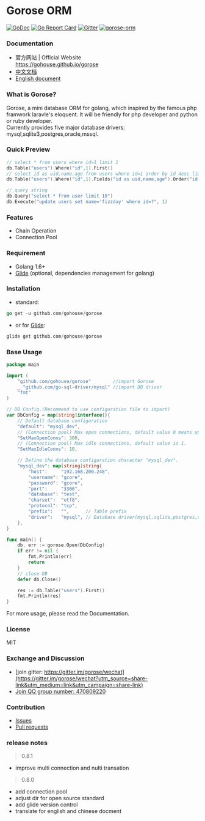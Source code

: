 # Gorose ORM

[![GoDoc](https://godoc.org/github.com/gohouse/gorose?status.svg)](https://godoc.org/github.com/gohouse/gorose)
[![Go Report Card](https://goreportcard.com/badge/github.com/gohouse/gorose)](https://goreportcard.com/report/github.com/gohouse/gorose)
[![Gitter](https://badges.gitter.im/gohouse/gorose.svg)](https://gitter.im/gorose/wechat)
<a target="_blank" href="https://jq.qq.com/?_wv=1027&k=5JJOG9E">
<img border="0" src="http://pub.idqqimg.com/wpa/images/group.png" alt="gorose-orm" title="gorose-orm"></a>

### Documentation

- 官方网站 | Official Website  
<https://gohouse.github.io/gorose>
- [中文文档](https://gohouse.github.io/gorose/dist/zh-cn)
- [English document](https://gohouse.github.io/gorose/dist/en)

### What is Gorose?

Gorose, a mini database ORM for golang, which inspired by the famous php framwork laravle's eloquent. It will be friendly for php developer and python or ruby developer.  
Currently provides five major database drivers: mysql,sqlite3,postgres,oracle,mssql.

### Quick Preview

```go
// select * from users where id=1 limit 1
db.Table("users").Where("id",1).First()
// select id as uid,name,age from users where id=1 order by id desc limit 10
db.Table("users").Where("id",1).Fields("id as uid,name,age").Order("id desc").Limit(10).Get()

// query string
db.Query("select * from user limit 10")
db.Execute("update users set name='fizzday' where id=?", 1)
```

### Features

- Chain Operation
- Connection Pool

### Requirement

- Golang 1.6+
- [Glide](https://glide.sh) (optional, dependencies management for golang)

### Installation

- standard:  
```go
go get -u github.com/gohouse/gorose
```
- or for [Glide](https://glide.sh):  
```go
glide get github.com/gohouse/gorose
```

### Base Usage
```go
package main

import (
	"github.com/gohouse/gorose"        //import Gorose
	_ "github.com/go-sql-driver/mysql" //import DB driver
	"fmt"
)

// DB Config.(Recommend to use configuration file to import)
var DbConfig = map[string]interface{}{
	// Default database configuration
	"default": "mysql_dev",
	// (Connection pool) Max open connections, default value 0 means unlimit.
	"SetMaxOpenConns": 300,
	// (Connection pool) Max idle connections, default value is 1.
	"SetMaxIdleConns": 10,

	// Define the database configuration character "mysql_dev".
	"mysql_dev": map[string]string{
		"host":     "192.168.200.248",
		"username": "gcore",
		"password": "gcore",
		"port":     "3306",
		"database": "test",
		"charset":  "utf8",
		"protocol": "tcp",
		"prefix":   "",      // Table prefix
		"driver":   "mysql", // Database driver(mysql,sqlite,postgres,oracle,mssql)
	},
}

func main() {
	db, err := gorose.Open(DbConfig)
	if err != nil {
		fmt.Println(err)
		return
	}
	// close DB
	defer db.Close()

	res := db.Table("users").First()
	fmt.Println(res)
}

```
For more usage, please read the Documentation.

### License

MIT

### Exchange and Discussion

- [join gitter: https://gitter.im/gorose/wechat](https://gitter.im/gorose/wechat?utm_source=share-link&utm_medium=link&utm_campaign=share-link)
- [Join QQ group number: 470809220](https://jq.qq.com/?_wv=1027&k=5JJOG9E)

### Contribution

- [Issues](https://github.com/gohouse/gorose/issues)
- [Pull requests](https://github.com/gohouse/gorose/pulls)

### release notes

> 0.8.1

- improve multi connection and nulti transation

> 0.8.0  

- add connection pool  
- adjust dir for open source standard  
- add glide version control  
- translate for english and chinese docment  
